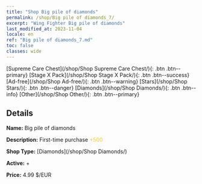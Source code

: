 ```yaml
---
title: "Shop Big pile of diamonds"
permalink: /shop/Big pile of diamonds_7/
excerpt: "Wing Fighter Big pile of diamonds"
last_modified_at: 2023-11-04
locale: en
ref: "Big pile of diamonds_7.md"
toc: false
classes: wide
---
```



  [Supreme Care Chest](/shop/Shop Supreme Care Chest/){: .btn .btn--primary}   [Stage X Pack](/shop/Shop Stage X Pack/){: .btn .btn--success}   [Ad-free](/shop/Shop Ad-free/){: .btn .btn--warning}   [Stars](/shop/Shop Stars/){: .btn .btn--danger}   [Diamonds](/shop/Shop Diamonds/){: .btn .btn--info}   [Other](/shop/Shop Other/){: .btn .btn--primary} 

## Details

 **Name:** Big pile of diamonds 

 **Description:** First-time purchase <span style="color: #FFC926">+500</span><br/><span style="color: #000000;"></span>

 **Shop Type:** [Diamonds](/shop/Shop Diamonds/)

 **Active:** + 

 **Price:** 4.99 $/EUR 


